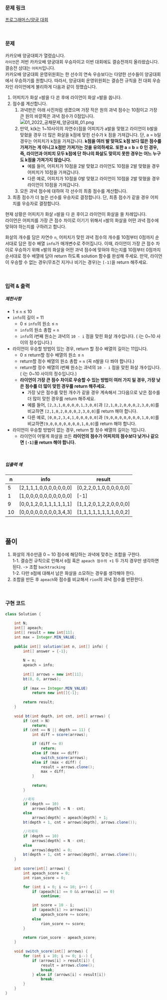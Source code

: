 ### 문제 링크

[프로그래머스/양궁 대회](https://school.programmers.co.kr/learn/courses/30/lessons/92342)

<br>

### 문제

카카오배 양궁대회가 열렸습니다.  
`라이언`은 저번 카카오배 양궁대회 우승자이고 이번 대회에도 결승전까지 올라왔습니다. 결승전 상대는 `어피치`입니다.  
카카오배 양궁대회 운영위원회는 한 선수의 연속 우승보다는 다양한 선수들이 양궁대회에서 우승하기를 원합니다. 따라서, 양궁대회 운영위원회는 결승전 규칙을 전 대회 우승자인 라이언에게 불리하게 다음과 같이 정했습니다.

1. 어피치가 화살 `n`발을 다 쏜 후에 라이언이 화살 `n`발을 쏩니다.
2. 점수를 계산합니다.
    1. 과녁판은 아래 사진처럼 생겼으며 가장 작은 원의 과녁 점수는 10점이고 가장 큰 원의 바깥쪽은 과녁 점수가 0점입니다. ![01_2022_공채문제_양궁대회_01.png](https://grepp-programmers.s3.ap-northeast-2.amazonaws.com/files/production/2c73b8f8-c938-4b6e-9bc3-e3a3784d6a41/01_2022_%E1%84%80%E1%85%A9%E1%86%BC%E1%84%8E%E1%85%A2%E1%84%86%E1%85%AE%E1%86%AB%E1%84%8C%E1%85%A6_%E1%84%8B%E1%85%A3%E1%86%BC%E1%84%80%E1%85%AE%E1%86%BC%E1%84%83%E1%85%A2%E1%84%92%E1%85%AC_01.png)
    2. 만약, k(k는 1~10사이의 자연수)점을 어피치가 a발을 맞혔고 라이언이 b발을 맞혔을 경우 더 많은 화살을 k점에 맞힌 선수가 k 점을 가져갑니다. 단, a = b일 경우는 어피치가 k점을 가져갑니다. **k점을 여러 발 맞혀도 k점 보다 많은 점수를 가져가는 게 아니고 k점만 가져가는 것을 유의하세요. 또한 a = b = 0 인 경우, 즉, 라이언과 어피치 모두 k점에 단 하나의 화살도 맞히지 못한 경우는 어느 누구도 k점을 가져가지 않습니다.**
        - 예를 들어, 어피치가 10점을 2발 맞혔고 라이언도 10점을 2발 맞혔을 경우 어피치가 10점을 가져갑니다.
        - 다른 예로, 어피치가 10점을 0발 맞혔고 라이언이 10점을 2발 맞혔을 경우 라이언이 10점을 가져갑니다.
    3. 모든 과녁 점수에 대하여 각 선수의 최종 점수를 계산합니다.
3. 최종 점수가 더 높은 선수를 우승자로 결정합니다. 단, 최종 점수가 같을 경우 어피치를 우승자로 결정합니다.

현재 상황은 어피치가 화살 `n`발을 다 쏜 후이고 라이언이 화살을 쏠 차례입니다.  
라이언은 어피치를 가장 큰 점수 차이로 이기기 위해서 `n`발의 화살을 어떤 과녁 점수에 맞혀야 하는지를 구하려고 합니다.

화살의 개수를 담은 자연수 `n`, 어피치가 맞힌 과녁 점수의 개수를 10점부터 0점까지 순서대로 담은 정수 배열 `info`가 매개변수로 주어집니다. 이때, 라이언이 가장 큰 점수 차이로 우승하기 위해 `n`발의 화살을 어떤 과녁 점수에 맞혀야 하는지를 10점부터 0점까지 순서대로 정수 배열에 담아 return 하도록 solution 함수를 완성해 주세요. 만약, 라이언이 우승할 수 없는 경우(무조건 지거나 비기는 경우)는 `[-1]`을 return 해주세요.

<br>

### 입력 & 출력

##### 제한사항

- 1 ≤ `n` ≤ 10
- `info`의 길이 = 11
    - 0 ≤ `info`의 원소 ≤ `n`
    - `info`의 원소 총합 = `n`
    - `info`의 i번째 원소는 과녁의 `10 - i` 점을 맞힌 화살 개수입니다. ( i는 0~10 사이의 정수입니다.)
- 라이언이 우승할 방법이 있는 경우, return 할 정수 배열의 길이는 11입니다.
    - 0 ≤ return할 정수 배열의 원소 ≤ `n`
    - return할 정수 배열의 원소 총합 = `n` (꼭 n발을 다 쏴야 합니다.)
    - return할 정수 배열의 i번째 원소는 과녁의 `10 - i` 점을 맞힌 화살 개수입니다. ( i는 0~10 사이의 정수입니다.)
    - **라이언이 가장 큰 점수 차이로 우승할 수 있는 방법이 여러 가지 일 경우, 가장 낮은 점수를 더 많이 맞힌 경우를 return 해주세요.**
        - 가장 낮은 점수를 맞힌 개수가 같을 경우 계속해서 그다음으로 낮은 점수를 더 많이 맞힌 경우를 return 해주세요.
        - 예를 들어, `[2,3,1,0,0,0,0,1,3,0,0]`과 `[2,1,0,2,0,0,0,2,3,0,0]`를 비교하면 `[2,1,0,2,0,0,0,2,3,0,0]`를 return 해야 합니다.
        - 다른 예로, `[0,0,2,3,4,1,0,0,0,0,0]`과 `[9,0,0,0,0,0,0,0,1,0,0]`를 비교하면`[9,0,0,0,0,0,0,0,1,0,0]`를 return 해야 합니다.
- 라이언이 우승할 방법이 없는 경우, return 할 정수 배열의 길이는 1입니다.
    - 라이언이 어떻게 화살을 쏘든 **라이언의 점수가 어피치의 점수보다 낮거나 같으면 `[-1]`을 return 해야 합니다.**

<br>

##### 입출력 예

|n|info|result|
|---|---|---|
|5|[2,1,1,1,0,0,0,0,0,0,0]|[0,2,2,0,1,0,0,0,0,0,0]|
|1|[1,0,0,0,0,0,0,0,0,0,0]|[-1]|
|9|[0,0,1,2,0,1,1,1,1,1,1]|[1,1,2,0,1,2,2,0,0,0,0]|
|10|[0,0,0,0,0,0,0,0,3,4,3]|[1,1,1,1,1,1,1,1,0,0,2]|

<br>

## 풀이

1. 화살의 개수만큼 0 ~ 10 점수에 해당하는 과녁에 맞추는 조합을 구한다.  
  1-1. 결승전 규칙으로 인해서 `0`점 혹은 `apeach 점수의 +1` 두 가지 경우만 생각하면 된다. -> 조합 `backtracking`  
  1-2. 다만 `0`점에 대해서 남은 화살을 소모하는 경우를 생각해야 한다.  
2. 조합을 만든 후 `apeach`와 점수를 비교해서 `rion`의 과녁 점수를 반환한다.

<br>

### 구현 코드
```java
class Solution {
    
    int N;
    int[] apeach;
    int[] result = new int[11];
    int max = Integer.MIN_VALUE;
    
    public int[] solution(int n, int[] info) {
        int[] answer = {-1};
        
        N = n;
        apeach = info;
        
        int[] arrows = new int[11];
        bt(0, 0, arrows);
        
        if (max == Integer.MIN_VALUE)
            return new int[]{-1};
                
        return result;
    }
    
    void bt(int depth, int cnt, int[] arrows) {
        if (cnt > N)
            return;
        if (cnt == N || depth == 11) {
            int diff = score(arrows);

            if (diff <= 0)
                return;
            else if (max == diff) 
                switch_score(arrows);
            else if (max < diff) {
                result = arrows.clone();
                max = diff;
            }
            
            return;
        }

        //획득
        if (depth == 10)
            arrows[depth] = N - cnt;
        else
            arrows[depth] = apeach[depth] + 1;
        bt(depth + 1, cnt + arrows[depth], arrows.clone());

        //미획득
        if (depth == 10)
            arrows[depth] = N - cnt;
        else
            arrows[depth] = 0;
        bt(depth + 1, cnt + arrows[depth], arrows.clone());
    }
    
    int score(int[] arrows) {
        int apeach_score = 0;
        int rion_score = 0;

        for (int i = 0; i <= 10; i++) {
            if (apeach[i] == 0 && arrows[i] == 0)
                continue;

            int score = 10 - i;
            if (apeach[i] >= arrows[i])
                apeach_score += score;
            else
                rion_score += score;
        }

        return rion_score - apeach_score;
    }
    
    void switch_score(int[] arrows) {
        for (int i = 10; i >= 0; i--) {
            if (arrows[i] > result[i]) {
                result = arrows.clone();
                break;
            } else if (arrows[i] < result[i])
                break;
        }
    }
}
```